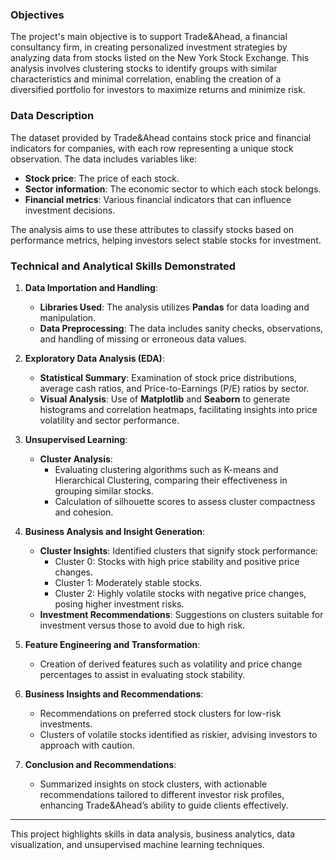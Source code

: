 ### Objectives

The project's main objective is to support Trade&Ahead, a financial consultancy firm, in creating personalized investment strategies by analyzing data from stocks listed on the New York Stock Exchange. This analysis involves clustering stocks to identify groups with similar characteristics and minimal correlation, enabling the creation of a diversified portfolio for investors to maximize returns and minimize risk.

### Data Description

The dataset provided by Trade&Ahead contains stock price and financial indicators for companies, with each row representing a unique stock observation. The data includes variables like:

- **Stock price**: The price of each stock.
- **Sector information**: The economic sector to which each stock belongs.
- **Financial metrics**: Various financial indicators that can influence investment decisions.

The analysis aims to use these attributes to classify stocks based on performance metrics, helping investors select stable stocks for investment.

### Technical and Analytical Skills Demonstrated

1. **Data Importation and Handling**:
   - **Libraries Used**: The analysis utilizes **Pandas** for data loading and manipulation.
   - **Data Preprocessing**: The data includes sanity checks, observations, and handling of missing or erroneous data values.

2. **Exploratory Data Analysis (EDA)**:
   - **Statistical Summary**: Examination of stock price distributions, average cash ratios, and Price-to-Earnings (P/E) ratios by sector.
   - **Visual Analysis**: Use of **Matplotlib** and **Seaborn** to generate histograms and correlation heatmaps, facilitating insights into price volatility and sector performance.

3. **Unsupervised Learning**:
   - **Cluster Analysis**:
     - Evaluating clustering algorithms such as K-means and Hierarchical Clustering, comparing their effectiveness in grouping similar stocks.
     - Calculation of silhouette scores to assess cluster compactness and cohesion.

4. **Business Analysis and Insight Generation**:
   - **Cluster Insights**: Identified clusters that signify stock performance:
     - Cluster 0: Stocks with high price stability and positive price changes.
     - Cluster 1: Moderately stable stocks.
     - Cluster 2: Highly volatile stocks with negative price changes, posing higher investment risks.
   - **Investment Recommendations**: Suggestions on clusters suitable for investment versus those to avoid due to high risk.

5. **Feature Engineering and Transformation**:
   - Creation of derived features such as volatility and price change percentages to assist in evaluating stock stability.

6. **Business Insights and Recommendations**:
   - Recommendations on preferred stock clusters for low-risk investments.
   - Clusters of volatile stocks identified as riskier, advising investors to approach with caution.

7. **Conclusion and Recommendations**:
   - Summarized insights on stock clusters, with actionable recommendations tailored to different investor risk profiles, enhancing Trade&Ahead’s ability to guide clients effectively.
  
---

This project highlights skills in data analysis, business analytics, data visualization, and unsupervised machine learning techniques. 

